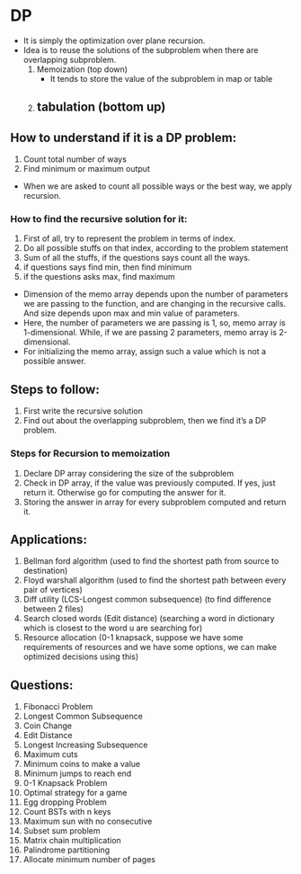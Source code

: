# DP
- It is simply the optimization over plane recursion.
- Idea is to reuse the solutions of the subproblem when there are overlapping subproblem.
    1. Memoization (top down)
       - It tends to store the value of the subproblem in map or table
    2. tabulation (bottom up)
       - 

## How to understand if it is a DP problem:
1. Count total number of ways
2. Find minimum or maximum output

- When we are asked to count all possible ways or the best way, we apply recursion.

### How to find the recursive solution for it:
1. First of all, try to represent the problem in terms of index.
2. Do all possible stuffs on that index, according to the problem statement
3. Sum of all the stuffs, if the questions says count all the ways.
4. if questions says find min, then find minimum
5. if the questions asks max, find maximum


- Dimension of the memo array depends upon the number of parameters we are passing to the function, and are changing in the recursive calls. And size depends upon max and min value of parameters.
- Here, the number of parameters we are passing is 1, so, memo array is 1-dimensional. While, if we are passing 2 parameters, memo array is 2-dimensional.
- For initializing the memo array, assign such a value which is not a possible answer.

## Steps to follow:
1. First write the recursive solution
2. Find out about the overlapping subproblem, then we find it’s a DP problem.

### Steps for Recursion to memoization
1. Declare DP array considering the size of the subproblem
2. Check in DP array, if the value was previously computed. If yes, just return it. Otherwise go for computing the answer for it.
3. Storing the answer in array for every subproblem computed and return it.


## Applications:
1.	Bellman ford algorithm (used to find the shortest path from source to destination)
2.	Floyd warshall algorithm (used to find the shortest path between every pair of vertices)
3.	Diff utility (LCS-Longest common subsequence) (to find difference between 2 files)
4.	Search closed words (Edit distance) (searching a word in dictionary which is closest to the word u are searching for)
5.	Resource allocation (0-1 knapsack, suppose we have some requirements of resources and we have some options, we can make optimized decisions using this)


## Questions:
1. Fibonacci Problem
2. Longest Common Subsequence
3. Coin Change
4. Edit Distance
5. Longest Increasing Subsequence
6. Maximum cuts
7. Minimum coins to make a value
8. Minimum jumps to reach end
9. 0-1 Knapsack Problem
10. Optimal strategy for a game
11. Egg dropping Problem
12. Count BSTs with n keys
13. Maximum sun with no consecutive
14. Subset sum problem
15. Matrix chain multiplication
16. Palindrome partitioning
17. Allocate minimum number of pages



